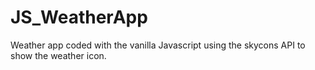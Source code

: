 # JS_WeatherApp
Weather app coded with the vanilla Javascript using the skycons API to show the weather icon.
